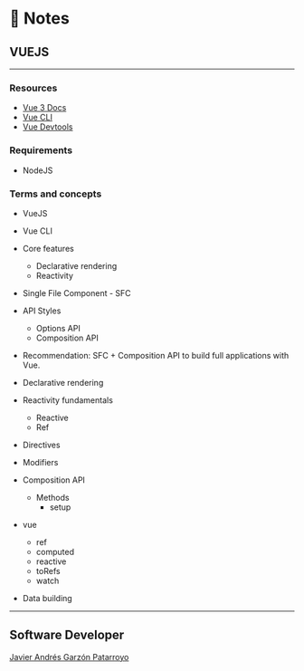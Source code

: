 # :memo: Notes
## VUEJS
- - -
### Resources
* [Vue 3 Docs](https://vuejs.org/guide/introduction.html)
* [Vue CLI](https://cli.vuejs.org/)
* [Vue Devtools](https://devtools.vuejs.org/)
### Requirements
* NodeJS
### Terms and concepts
* VueJS
* Vue CLI
* Core features
  - Declarative rendering
  - Reactivity
* Single File Component - SFC
* API Styles
  - Options API
  - Composition API
* Recommendation: SFC + Composition API to build full applications with Vue.
* Declarative rendering
* Reactivity fundamentals
  - Reactive
  - Ref

* Directives
* Modifiers

* Composition API
  * Methods
    - setup

* vue
  - ref
  - computed
  - reactive
  - toRefs
  - watch

* Data building

- - -
## Software Developer
[Javier Andrés Garzón Patarroyo](https://javierandresgp.com)
